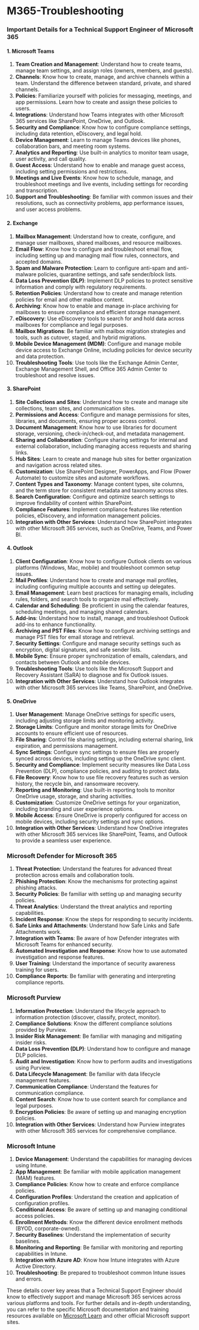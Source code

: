 # M365-Troubleshooting

### Important Details for a Technical Support Engineer of Microsoft 365

#### 1. Microsoft Teams
1. **Team Creation and Management**: Understand how to create teams, manage team settings, and assign roles (owners, members, and guests).
2. **Channels**: Know how to create, manage, and archive channels within a team. Understand the difference between standard, private, and shared channels.
3. **Policies**: Familiarize yourself with policies for messaging, meetings, and app permissions. Learn how to create and assign these policies to users.
4. **Integrations**: Understand how Teams integrates with other Microsoft 365 services like SharePoint, OneDrive, and Outlook.
5. **Security and Compliance**: Know how to configure compliance settings, including data retention, eDiscovery, and legal hold.
6. **Device Management**: Learn to manage Teams devices like phones, collaboration bars, and meeting room systems.
7. **Analytics and Reporting**: Use built-in analytics to monitor team usage, user activity, and call quality.
8. **Guest Access**: Understand how to enable and manage guest access, including setting permissions and restrictions.
9. **Meetings and Live Events**: Know how to schedule, manage, and troubleshoot meetings and live events, including settings for recording and transcription.
10. **Support and Troubleshooting**: Be familiar with common issues and their resolutions, such as connectivity problems, app performance issues, and user access problems.

#### 2. Exchange
1. **Mailbox Management**: Understand how to create, configure, and manage user mailboxes, shared mailboxes, and resource mailboxes.
2. **Email Flow**: Know how to configure and troubleshoot email flow, including setting up and managing mail flow rules, connectors, and accepted domains.
3. **Spam and Malware Protection**: Learn to configure anti-spam and anti-malware policies, quarantine settings, and safe sender/block lists.
4. **Data Loss Prevention (DLP)**: Implement DLP policies to protect sensitive information and comply with regulatory requirements.
5. **Retention Policies**: Understand how to create and manage retention policies for email and other mailbox content.
6. **Archiving**: Know how to enable and manage in-place archiving for mailboxes to ensure compliance and efficient storage management.
7. **eDiscovery**: Use eDiscovery tools to search for and hold data across mailboxes for compliance and legal purposes.
8. **Mailbox Migrations**: Be familiar with mailbox migration strategies and tools, such as cutover, staged, and hybrid migrations.
9. **Mobile Device Management (MDM)**: Configure and manage mobile device access to Exchange Online, including policies for device security and data protection.
10. **Troubleshooting Tools**: Use tools like the Exchange Admin Center, Exchange Management Shell, and Office 365 Admin Center to troubleshoot and resolve issues.

#### 3. SharePoint
1. **Site Collections and Sites**: Understand how to create and manage site collections, team sites, and communication sites.
2. **Permissions and Access**: Configure and manage permissions for sites, libraries, and documents, ensuring proper access control.
3. **Document Management**: Know how to use libraries for document storage, versioning, check-in/check-out, and metadata management.
4. **Sharing and Collaboration**: Configure sharing settings for internal and external collaboration, including managing access requests and sharing links.
5. **Hub Sites**: Learn to create and manage hub sites for better organization and navigation across related sites.
6. **Customization**: Use SharePoint Designer, PowerApps, and Flow (Power Automate) to customize sites and automate workflows.
7. **Content Types and Taxonomy**: Manage content types, site columns, and the term store for consistent metadata and taxonomy across sites.
8. **Search Configuration**: Configure and optimize search settings to improve findability of content within SharePoint.
9. **Compliance Features**: Implement compliance features like retention policies, eDiscovery, and information management policies.
10. **Integration with Other Services**: Understand how SharePoint integrates with other Microsoft 365 services, such as OneDrive, Teams, and Power BI.

#### 4. Outlook
1. **Client Configuration**: Know how to configure Outlook clients on various platforms (Windows, Mac, mobile) and troubleshoot common setup issues.
2. **Mail Profiles**: Understand how to create and manage mail profiles, including configuring multiple accounts and setting up delegates.
3. **Email Management**: Learn best practices for managing emails, including rules, folders, and search tools to organize mail effectively.
4. **Calendar and Scheduling**: Be proficient in using the calendar features, scheduling meetings, and managing shared calendars.
5. **Add-ins**: Understand how to install, manage, and troubleshoot Outlook add-ins to enhance functionality.
6. **Archiving and PST Files**: Know how to configure archiving settings and manage PST files for email storage and retrieval.
7. **Security Settings**: Configure and manage security settings such as encryption, digital signatures, and safe sender lists.
8. **Mobile Sync**: Ensure proper synchronization of emails, calendars, and contacts between Outlook and mobile devices.
9. **Troubleshooting Tools**: Use tools like the Microsoft Support and Recovery Assistant (SaRA) to diagnose and fix Outlook issues.
10. **Integration with Other Services**: Understand how Outlook integrates with other Microsoft 365 services like Teams, SharePoint, and OneDrive.

#### 5. OneDrive
1. **User Management**: Manage OneDrive settings for specific users, including adjusting storage limits and monitoring activity.
2. **Storage Limits**: Configure and monitor storage limits for OneDrive accounts to ensure efficient use of resources.
3. **File Sharing**: Control file sharing settings, including external sharing, link expiration, and permissions management.
4. **Sync Settings**: Configure sync settings to ensure files are properly synced across devices, including setting up the OneDrive sync client.
5. **Security and Compliance**: Implement security measures like Data Loss Prevention (DLP), compliance policies, and auditing to protect data.
6. **File Recovery**: Know how to use file recovery features such as version history, the recycle bin, and ransomware recovery.
7. **Reporting and Monitoring**: Use built-in reporting tools to monitor OneDrive usage, storage, and sharing activities.
8. **Customization**: Customize OneDrive settings for your organization, including branding and user experience options.
9. **Mobile Access**: Ensure OneDrive is properly configured for access on mobile devices, including security settings and sync options.
10. **Integration with Other Services**: Understand how OneDrive integrates with other Microsoft 365 services like SharePoint, Teams, and Outlook to provide a seamless user experience.

### Microsoft Defender for Microsoft 365

1. **Threat Protection**: Understand the features for advanced threat protection across emails and collaboration tools.
2. **Phishing Protection**: Know the mechanisms for protecting against phishing attacks.
3. **Security Policies**: Be familiar with setting up and managing security policies.
4. **Threat Analytics**: Understand the threat analytics and reporting capabilities.
5. **Incident Response**: Know the steps for responding to security incidents.
6. **Safe Links and Attachments**: Understand how Safe Links and Safe Attachments work.
7. **Integration with Teams**: Be aware of how Defender integrates with Microsoft Teams for enhanced security.
8. **Automated Investigation and Response**: Know how to use automated investigation and response features.
9. **User Training**: Understand the importance of security awareness training for users.
10. **Compliance Reports**: Be familiar with generating and interpreting compliance reports.

### Microsoft Purview

1. **Information Protection**: Understand the lifecycle approach to information protection (discover, classify, protect, monitor).
2. **Compliance Solutions**: Know the different compliance solutions provided by Purview.
3. **Insider Risk Management**: Be familiar with managing and mitigating insider risks.
4. **Data Loss Prevention (DLP)**: Understand how to configure and manage DLP policies.
5. **Audit and Investigation**: Know how to perform audits and investigations using Purview.
6. **Data Lifecycle Management**: Be familiar with data lifecycle management features.
7. **Communication Compliance**: Understand the features for communication compliance.
8. **Content Search**: Know how to use content search for compliance and legal purposes.
9. **Encryption Policies**: Be aware of setting up and managing encryption policies.
10. **Integration with Other Services**: Understand how Purview integrates with other Microsoft 365 services for comprehensive compliance.

### Microsoft Intune

1. **Device Management**: Understand the capabilities for managing devices using Intune.
2. **App Management**: Be familiar with mobile application management (MAM) features.
3. **Compliance Policies**: Know how to create and enforce compliance policies.
4. **Configuration Profiles**: Understand the creation and application of configuration profiles.
5. **Conditional Access**: Be aware of setting up and managing conditional access policies.
6. **Enrollment Methods**: Know the different device enrollment methods (BYOD, corporate-owned).
7. **Security Baselines**: Understand the implementation of security baselines.
8. **Monitoring and Reporting**: Be familiar with monitoring and reporting capabilities in Intune.
9. **Integration with Azure AD**: Know how Intune integrates with Azure Active Directory.
10. **Troubleshooting**: Be prepared to troubleshoot common Intune issues and errors.

These details cover key areas that a Technical Support Engineer should know to effectively support and manage Microsoft 365 services across various platforms and tools. For further details and in-depth understanding, you can refer to the specific Microsoft documentation and training resources available on [Microsoft Learn](https://learn.microsoft.com) and other official Microsoft support sites.
